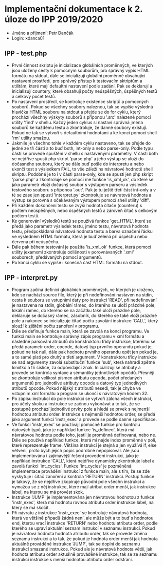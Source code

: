 # Implementační dokumentace k 2. úloze do IPP 2019/2020
 - Jméno a přijmení: Petr Dančák
 - Login: xdanca01

## IPP - test.php
 - První činnost skriptu je inicializace globálních proměnných, ve kterých jsou uloženy cesty k pomocným souborům, pro správný výpis HTML formátu na stdout, dále se inicializují globální proměnné obsahující nastavení prostředí, pro správný přístup k testovacím sktriptům a utilitám, které mají defaultní nastavení podle zadání. Pak se deklarují a inicializují countery, které obsahují počty neúspěšných, úspěšných testů a celkový počet testů.
 - Po nastavení prostředí, se kontroluje existence skriptů a pomocných souborů. Pokud se všechny soubory naleznou, tak se vypíše výsledná hlavička HTML souboru na stdout a přejde se do for cyklu, který prochází všechny výskyty souborů s příponou '.src' nalezené pomocí utility 'find' v shellu. Každý jeden cyklus si nastaví správná jména souborů ke každému testu a zkontroluje, že danné soubory existují. Pokud ne tak se vytvoří s defaultními hodnotami a ke konci pomocí shell 'rm' utility smažou.
 - Jakmile je všechno tohle v každém cyklu nastaveno, tak se přejde do jedné ze tří částí a to buď both, int-only a nebo parse-only. Podle typu částí se provede spuštění v shellu s nastavenými parametry. V části both se nejdříve spustí php skript 'parse.php' a jeho výstup se uloží do dočasného souboru, který se dále buď pošle do interpretu a nebo ukončí test s výsledkem FAIL, to vše záleží na návratové hodnotě shell skriptu. Podobné je to i v části parse-only, kde se spustí jen php skript 'parse.php' a zkontroluje se pomocí mé funkce 'is\_xml\_ok', do které se jako parametr vloží dočasný soubor s výstupem parseru a výsledek testového souboru s příponou '.out'. Pak je tu ještě třetí část int-only a v té se zase jen spustí 'interpret.py' zkontroluje se návratová hodnota a výstup se porovná s očekávaným výstupem pomocí shell utility 'diff'.
 - Při každém dokončení testu se zvýší hodnota čítače (counteru) s počtem neúspěšných, nebo úspěšných testů a zároveň čítač s celkovým počtem testů.
 - Ke generování výsledků testů se používá funkce 'get_HTML', které se předá jako parametr výsledek testu, jméno testu, návratová hodnota testu, předpokládaná návratová hodnota testu a barva označení řádku ve výsledném HTML formátu, která je buď zelená při úspěchu nebo červená při neúspěchu.
 - Dále pak během testování je použita 'is\_xml\_ok' funkce, která pomocí utility jexamxml zkontroluje odlišnosti v porovnávaných '.xml' souborech, předávaných pomocí argumentů.
 - Po konci cyklu se vypíše i konečná část HTML formátu na stdout.

## IPP - interpret.py
 - Program začíná definicí globálních proměnných, ve kterých je uloženo, kde se nachází source file, který je při nedefinování nastaven na stdin, cesta k souboru se vstupními daty pro instrukci 'READ', při nedefinování je nastavena na stdin, globální rámec, do kterého se uloží prázdné pole, lokální rámec, do kterého se na začátku také uloží prázdné pole, deklaruje se dočasný rámec, zásobník, do kterého se také vloží prázdné pole a nakonec se inicializuje čítač počtu zavolání instrukce 'CALL', který slouží k zjištění počtu zanoření v programu.
 - Dále se definuje funkce main, která se zavolá na konci programu. Ve funkci main se kontroluje správný zápis programu v xml formátu a následné parsování atributů do konstruktoru třídy instrukce, kterému se předá parametr order, opcode, datový typ prvního operandu pokud je, pokud ne tak null, dále pak hodnotu prvního operandu opět jen pokud je, a to samé platí pro druhý a třetí argument. V konstruktoru třídy instrukce se nad argumenty zavolá substituční funkce 'sub', která nahradí zpětné lomítko a tři číslice, za odpovídající znak. Inicializují se atributy a provede se kontrola syntaxe a sémantiky jednotlivých opcódů. Přesněji se zkontroluje velikost písmen atributu opcode, počet předaných argumentů pro jednotlivé atributy opcode a datový typ jednotlivých atributů opcode. Pokud nějaký z atributů nesedí, tak je chyba ve vstupním xml formátu a program se ukončí s návratovým kódem 32.
 - Po zápisu instrukcí do pole instrukcí se vytvoří záloha všech instrukcí, pro účely skoku a instrukce se začnou vykonávat a to tak, že se postupně prochází jednotlivé prvky pole a hledá se prvek s nejmenší hodnotou atributu order. Instrukce s nejmenší hodnotou order, se předá jako argument funkci 'instr_exec' a provede se podle danné specifikace.
 - Ve funkci 'instr\_exec' se používají pomocné funkce pro kontrolu datových typů, jako je například funkce 'is\_defined', která má návratovou hodnotu podle toho, jestli je proměnná definovaná, nebo ne. Dále se používá například funkce, která mi najde index proměnné v poli, které reprezentuje frame. Většina instrukcí je stejná a jen využívá if, else větvení, proto bych jejich popis podrobně nepopisoval. Ale jsou implementována i zajímavější řešení provedení instrukcí, jako je například instrukce 'CALL', která nejdříve dynamicky zkontroluje label a zavolá funkci 'int\_cycles'. Funkce 'int\_cycles' je pozměněná implementace provádění instrukcí z funkce main, ale s tím, že se zde vyskytuje i čítač zanoření a kontrola 'RETURN' instrukcí. Postup funkce je takový, že se nejdříve zkopíruje původní pole všechn instrukcí a vymažou se z něj instrukce, které mají atribut order menší, jak instrukce label, na kterou se má provést skok.
 - Instrukce 'JUMP' je implementována jen návratovou hodnotou z funkce 'instr\_exec', která má hodnotu rovnou atributu order instrukce label, na který se má skočit.
 - Při návratu z instrukce 'instr\_exec' se kontroluje návratová hodnota, která ve většině případů žádná není, ale může být a to buď s hodnotou end, kterou vrací instrukce 'RETURN' nebo hodnotu atributu order, podle kterého se upraví aktuální seznam instrukcí v seznamu instrukcí. Pokud je návratová hodnota hodnota atributu order, tak se provede změna seznamu instrukcí a to tak, že pokud je hodnota order menší jak hodnota aktuálně prováděné instrukce 'JUMP', tak se doplní do seznamu instrukcí smazané instrukce. Pokud ale je návratová hodnota větší, jak hodnota atributu order aktuálně prováděné instrukce, tak se ze seznamu instrukcí instrukce s menší hodnotou atributu order odstraní.
